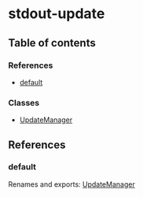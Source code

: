 # stdout-update

## Table of contents

### References

- [default](index.md#default)

### Classes

- [UpdateManager](classes/updatemanager.md)

## References

### default

Renames and exports: [UpdateManager](classes/updatemanager.md)
